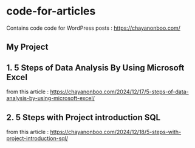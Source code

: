 # code-for-articles
Contains code code for WordPress posts : https://chayanonboo.com/

## My Project

## 1. 5 Steps of Data Analysis By Using Microsoft Excel
from this article : https://chayanonboo.com/2024/12/17/5-steps-of-data-analysis-by-using-microsoft-excel/

## 2. 5 Steps with Project introduction SQL
from this article : https://chayanonboo.com/2024/12/18/5-steps-with-project-introduction-sql/
